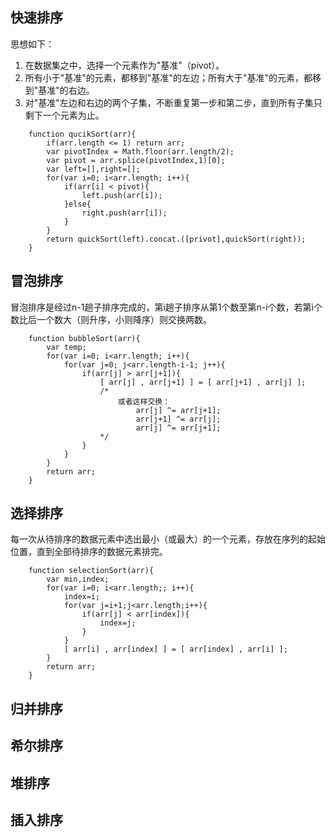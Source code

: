 ## 快速排序
思想如下：

1. 在数据集之中，选择一个元素作为"基准"（pivot）。
2. 所有小于"基准"的元素，都移到"基准"的左边；所有大于"基准"的元素，都移到"基准"的右边。
3. 对"基准"左边和右边的两个子集，不断重复第一步和第二步，直到所有子集只剩下一个元素为止。

```
	function qucikSort(arr){
		if(arr.length <= 1) return arr;
		var pivotIndex = Math.floor(arr.length/2);
		var pivot = arr.splice(pivotIndex,1)[0];
		var left=[],right=[];
		for(var i=0; i<arr.length; i++){
			if(arr[i] < pivot){
				left.push(arr[i]);
			}else{
				right.push(arr[i]);
			}
		}
		return quickSort(left).concat.([privot],quickSort(right));
	}
```
## 冒泡排序
冒泡排序是经过n-1趟子排序完成的，第i趟子排序从第1个数至第n-i个数，若第i个数比后一个数大（则升序，小则降序）则交换两数。

```
	function bubbleSort(arr){
		var temp;
		for(var i=0; i<arr.length; i++){
			for(var j=0; j<arr.length-i-1; j++){
				if(arr[j] > arr[j+1]){
					[ arr[j] , arr[j+1] ] = [ arr[j+1] , arr[j] ];
					/*
						或者这样交换：
							arr[j] ^= arr[j+1];
							arr[j+1] ^= arr[j];
							arr[j] ^= arr[j+1];
					*/
				}
			}
		}
		return arr;
	}
```
## 选择排序
每一次从待排序的数据元素中选出最小（或最大）的一个元素，存放在序列的起始位置，直到全部待排序的数据元素排完。 

```
	function selectionSort(arr){
		var min,index;
		for(var i=0; i<arr.length;; i++){
			index=i;
			for(var j=i+1;j<arr.length;i++){
				if(arr[j] < arr[index]){
					index=j;
				}
			}
			[ arr[i] , arr[index] ] = [ arr[index] , arr[i] ];
		}
		return arr;
	}
```
## 归并排序

## 希尔排序
## 堆排序
## 插入排序